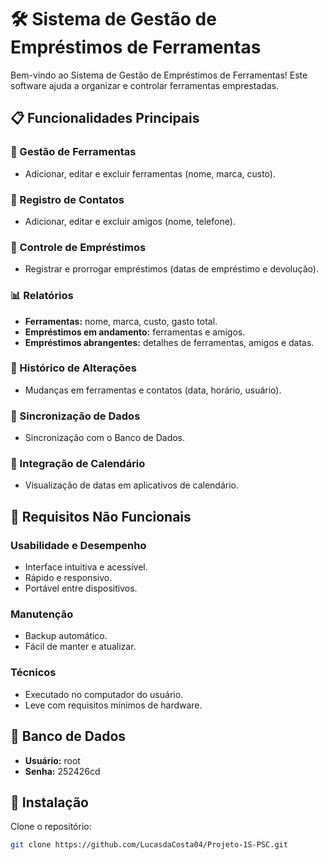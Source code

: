 # 🛠️ Sistema de Gestão de Empréstimos de Ferramentas
Bem-vindo ao Sistema de Gestão de Empréstimos de Ferramentas! Este software ajuda a organizar e controlar ferramentas emprestadas.

## 📋 Funcionalidades Principais

### 🧰 Gestão de Ferramentas
- Adicionar, editar e excluir ferramentas (nome, marca, custo).

### 📇 Registro de Contatos
- Adicionar, editar e excluir amigos (nome, telefone).

### 🔄 Controle de Empréstimos
- Registrar e prorrogar empréstimos (datas de empréstimo e devolução).

### 📊 Relatórios
- **Ferramentas:** nome, marca, custo, gasto total.
- **Empréstimos em andamento:** ferramentas e amigos.
- **Empréstimos abrangentes:** detalhes de ferramentas, amigos e datas.

### 📝 Histórico de Alterações
- Mudanças em ferramentas e contatos (data, horário, usuário).

### 🔄 Sincronização de Dados
- Sincronização com o Banco de Dados.

### 📅 Integração de Calendário
- Visualização de datas em aplicativos de calendário.

## 🔧 Requisitos Não Funcionais

### Usabilidade e Desempenho
- Interface intuitiva e acessível.
- Rápido e responsivo.
- Portável entre dispositivos.

### Manutenção
- Backup automático.
- Fácil de manter e atualizar.

### Técnicos
- Executado no computador do usuário.
- Leve com requisitos mínimos de hardware.

## 💾 Banco de Dados

- **Usuário:** root
- **Senha:** 252426cd

## 🚀 Instalação

 Clone o repositório:
   ```bash
   git clone https://github.com/LucasdaCosta04/Projeto-1S-PSC.git
